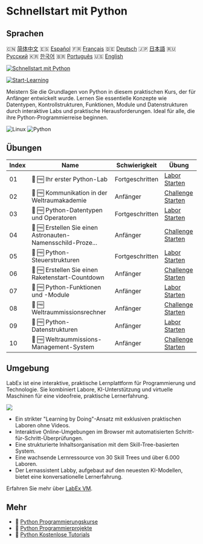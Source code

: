 # Schnellstart mit Python

## Sprachen

🇨🇳 [简体中文](README_zh.md) 🇪🇸 [Español](README_es.md) 🇫🇷 [Français](README_fr.md) 🇩🇪 [Deutsch](README_de.md) 🇯🇵 [日本語](README_ja.md) 🇷🇺 [Русский](README_ru.md) 🇰🇷 [한국어](README_ko.md) 🇧🇷 [Português](README_pt.md) 🇺🇸 [English](README.md) 

[![Schnellstart mit Python](https://cover-creator.labex.io/quick-start-with-python.png?lang=de)](https://labex.io/de/courses/quick-start-with-python)

[![Start-Learning](https://img.shields.io/badge/Start-Learning-whitesmoke?style=for-the-badge)](https://labex.io/de/courses/quick-start-with-python)

Meistern Sie die Grundlagen von Python in diesem praktischen Kurs, der für Anfänger entwickelt wurde. Lernen Sie essentielle Konzepte wie Datentypen, Kontrollstrukturen, Funktionen, Module und Datenstrukturen durch interaktive Labs und praktische Herausforderungen. Ideal für alle, die ihre Python-Programmierreise beginnen.

![Linux](https://img.shields.io/badge/Linux-whitesmoke?style=for-the-badge&logo=linux)
![Python](https://img.shields.io/badge/Python-whitesmoke?style=for-the-badge&logo=python)


## Übungen

|   Index | Name                                                        | Schwierigkeit   | Übung                                                                                                                              |
|---------|-------------------------------------------------------------|-----------------|------------------------------------------------------------------------------------------------------------------------------------|
|      01 | 📖 🆓 Ihr erster Python-Lab                                 | Fortgeschritten | <a target='_blank' href='https://labex.io/de/tutorials/python-your-first-python-lab-270256'>Labor Starten</a>                      |
|      02 | 🎯 🆓 Kommunikation in der Weltraumakademie                 | Anfänger        | <a target='_blank' href='https://labex.io/de/tutorials/python-space-academy-communication-393069'>Challenge Starten</a>            |
|      03 | 📖 🆓 Python-Datentypen und Operatoren                      | Fortgeschritten | <a target='_blank' href='https://labex.io/de/tutorials/python-python-data-types-and-operators-393077'>Labor Starten</a>            |
|      04 | 🎯 🆓 Erstellen Sie einen Astronauten-Namensschild-Proze... | Anfänger        | <a target='_blank' href='https://labex.io/de/tutorials/python-create-an-astronaut-name-tag-processor-393083'>Challenge Starten</a> |
|      05 | 📖 🆓 Python-Steuerstrukturen                               | Fortgeschritten | <a target='_blank' href='https://labex.io/de/tutorials/python-python-control-structures-393123'>Labor Starten</a>                  |
|      06 | 🎯 🆓 Erstellen Sie einen Raketenstart-Countdown            | Anfänger        | <a target='_blank' href='https://labex.io/de/tutorials/python-create-a-rocket-launch-countdown-393128'>Challenge Starten</a>       |
|      07 | 📖 🆓 Python-Funktionen und -Module                         | Anfänger        | <a target='_blank' href='https://labex.io/de/tutorials/python-python-functions-and-modules-393141'>Labor Starten</a>               |
|      08 | 🎯 🆓 Weltraummissionsrechner                               | Anfänger        | <a target='_blank' href='https://labex.io/de/tutorials/python-space-mission-calculator-393156'>Challenge Starten</a>               |
|      09 | 📖 🆓 Python-Datenstrukturen                                | Anfänger        | <a target='_blank' href='https://labex.io/de/tutorials/python-python-data-structures-393168'>Labor Starten</a>                     |
|      10 | 🎯 🆓 Weltraummissions-Management-System                    | Anfänger        | <a target='_blank' href='https://labex.io/de/tutorials/python-space-mission-management-system-393176'>Challenge Starten</a>        |

## Umgebung

LabEx ist eine interaktive, praktische Lernplattform für Programmierung und Technologie. Sie kombiniert Labore, KI-Unterstützung und virtuelle Maschinen für eine videofreie, praktische Lernerfahrung.

![](https://tutorial-screenshot.getvm.io/images/vm-1725247253.png)

- Ein strikter "Learning by Doing"-Ansatz mit exklusiven praktischen Laboren ohne Videos.
- Interaktive Online-Umgebungen im Browser mit automatisierten Schritt-für-Schritt-Überprüfungen.
- Eine strukturierte Inhaltsorganisation mit dem Skill-Tree-basierten System.
- Eine wachsende Lernressource von 30 Skill Trees und über 6.000 Laboren.
- Der Lernassistent Labby, aufgebaut auf den neuesten KI-Modellen, bietet eine konversationelle Lernerfahrung.

Erfahren Sie mehr über [LabEx VM](https://support.labex.io/using-labex/virtual-machine).

## Mehr

- 🔗 [Python Programmierungskurse](https://github.com/labex-labs/awesome-programming-courses)
- 🔗 [Python Programmierprojekte](https://github.com/labex-labs/awesome-programming-projects)
- 🔗 [Python Kostenlose Tutorials](https://github.com/labex-labs/python-free-tutorials)

